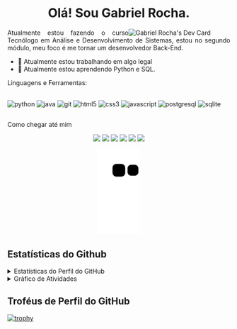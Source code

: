 <h1 align="center">Olá! Sou Gabriel Rocha.</h1>

<a href="https://app.daily.dev/RochaGabriell"><img align="right" src="https://github.com/RochaGabriell/RochaGabriell/blob/main/devcard.svg" width="230" alt="Gabriel Rocha's Dev Card"/></a>

<div>
    <p align="justify">
        Atualmente estou fazendo o curso Tecnólogo em Análise e Desenvolvimento de Sistemas, estou no segundo módulo,
        meu foco é me tornar um desenvolvedor Back-End.
    </p>
</div>

- 🔭 Atualmente estou trabalhando em algo legal
- 🌱 Atualmente estou aprendendo Python e SQL.

Linguagens e Ferramentas:

<div style="display: inline_block"><br>
    <img src="https://img.shields.io/badge/Python-3776AB?style=for-the-badge&logo=python&logoColor=white"
        alt="python" />
    <img src="https://img.shields.io/badge/Java-ED8B00?style=for-the-badge&logo=java&logoColor=white" alt="java" />
    <img src="https://img.shields.io/badge/GIT-E44C30?style=for-the-badge&logo=git&logoColor=white" alt="git" />
    <img src="https://img.shields.io/badge/HTML5-E34F26?style=for-the-badge&logo=html5&logoColor=white" alt="html5" />
    <img src="https://img.shields.io/badge/CSS3-1572B6?style=for-the-badge&logo=css3&logoColor=white" alt="css3" />
    <img src="https://img.shields.io/badge/JavaScript-323330?style=for-the-badge&logo=javascript&logoColor=F7DF1E"
        alt="javascript" />
    <img src="https://img.shields.io/badge/PostgreSQL-316192?style=for-the-badge&logo=postgresql&logoColor=white"
        alt="postgresql" />
    <img src="https://img.shields.io/badge/SQLite-07405E?style=for-the-badge&logo=sqlite&logoColor=white"
        alt="sqlite" />
</div>

##

Como chegar até mim

<div align="center">
    <a href="https://discord.gg/Kaasty#4770" target="_blank"><img
            src="https://img.shields.io/badge/Discord-7289DA?style=for-the-badge&logo=discord&logoColor=white"
            target="_blank"></a>
    <a href="mailto:rochagabriell.dev@gmail.com"><img
            src="https://img.shields.io/badge/-Gmail-%23333?style=for-the-badge&logo=gmail&logoColor=white"
            target="_blank"></a>
    <a href="https://www.instagram.com/__rochagabriell/" target="_blank"><img
            src="https://img.shields.io/badge/-Instagram-%23E4405F?style=for-the-badge&logo=instagram&logoColor=white"
            target="_blank"></a>
    <a href="https://www.linkedin.com/in/rochagabriell/" target="_blank"><img
            src="https://img.shields.io/badge/-LinkedIn-%230077B5?style=for-the-badge&logo=linkedin&logoColor=white"
            target="_blank"></a>
    <a href="https://t.me/RochaGabriell" target="_blank"><img
            src="https://img.shields.io/badge/Telegram-2CA5E0?style=for-the-badge&logo=telegram&logoColor=white"
            target="_blank"></a>
    <a href="https://wa.me/+5589999228477" target="_blank"><img
            src="https://img.shields.io/badge/whatsapp-4B7F1.svg?style=for-the-badge&logo=whatsapp&logoColor=white"></a>

   ![Snake animation](https://github.com/RochaGabriell/RochaGabriell/blob/output/github-contribution-grid-snake.svg)

</div>

## Estatísticas do Github

<details>
    <summary>Estatísticas do Perfil do GitHub</summary>
    <div align="center">
        <br />
        <a href="https://github.com/RochaGabriell">
            <img width="49.5%"
                src="https://github-readme-streak-stats.herokuapp.com/?user=RochaGabriell&theme=dark&hide_border=true" />
        </a>
        <br />
        <a href="https://github.com/RochaGabriell">
            <img width="49.5%"
                src="https://github-readme-stats.vercel.app/api?username=RochaGabriell&show_icons=true&theme=dark&include_all_commits=true&count_private=true&hide_border=true" />
        </a>
        <a href="https://github.com/RochaGabriell">
            <img width="41.5%"
                src="https://github-readme-stats.vercel.app/api/top-langs/?username=RochaGabriell&layout=compact&langs_count=10&theme=dark&hide_border=true&hide=jupyter%20notebook" />
        </a>
        <br />
    </div>
</details>

<details>
    <summary>Gráfico de Atividades</summary>
    <br />
    <a href="https://github.com/RochaGabriell">
        <img
            src="https://github-readme-activity-graph.cyclic.app/graph?username=RochaGabriell&bg_color=151414&color=ffffff&line=f0fff7&point=199a22&area=true&hide_border=true" />
    </a>
</details>

## Troféus de Perfil do GitHub

[![trophy](https://github-profile-trophy.vercel.app/?username=RochaGabriell&row=1&margin-w=15&theme=darkhub)](https://github.com/ryo-ma/github-profile-trophy)
